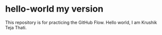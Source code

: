 # hello-world my version
This repository is for practicing the GitHub Flow.
Hello world, I am Krushik Teja Thati. 
